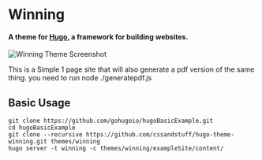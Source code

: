 # Winning
#### A theme for [Hugo](http://gohugo.io/), a framework for building websites.

![Winning Theme Screenshot](https://github.com/cssandstuff/hugo-theme-winning/blob/master/images/screenshot.png)

This is a Simple 1 page site that will also generate a pdf version of the same thing. you need to run node ./generatepdf.js

## Basic Usage
```
git clone https://github.com/gohugoio/hugoBasicExample.git
cd hugoBasicExample
git clone --recursive https://github.com/cssandstuff/hugo-theme-winning.git themes/winning
hugo server -t winning -c themes/winning/exampleSite/content/
```
